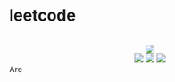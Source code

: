 # leetcode

<div align="center">
<br/>
<img src="https://img.shields.io/badge/Solved-477/3093%20=%2015%25-blue.svg?style=flat-square" />
<br/>
<img src="https://img.shields.io/badge/Easy-214/783-5CB85D.svg?style=flat-square" />
<img src="https://img.shields.io/badge/Medium-205/1623-F0AE4E.svg?style=flat-square" />
<img src="https://img.shields.io/badge/Hard-58/687-D95450.svg?style=flat-square" />
</div>Are